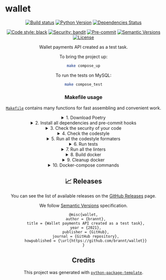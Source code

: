 # wallet

<div align="center">

[![Build status](https://github.com/brannt/wallet/workflows/build/badge.svg?branch=master&event=push)](https://github.com/brannt/wallet/actions?query=workflow%3Abuild)
[![Python Version](https://img.shields.io/pypi/pyversions/wallet.svg)](https://pypi.org/project/wallet/)
[![Dependencies Status](https://img.shields.io/badge/dependencies-up%20to%20date-brightgreen.svg)](https://github.com/brannt/wallet/pulls?utf8=%E2%9C%93&q=is%3Apr%20author%3Aapp%2Fdependabot)

[![Code style: black](https://img.shields.io/badge/code%20style-black-000000.svg)](https://github.com/psf/black)
[![Security: bandit](https://img.shields.io/badge/security-bandit-green.svg)](https://github.com/PyCQA/bandit)
[![Pre-commit](https://img.shields.io/badge/pre--commit-enabled-brightgreen?logo=pre-commit&logoColor=white)](https://github.com/brannt/wallet/blob/master/.pre-commit-config.yaml)
[![Semantic Versions](https://img.shields.io/badge/%F0%9F%9A%80-semantic%20versions-informational.svg)](https://github.com/brannt/wallet/releases)
[![License](https://img.shields.io/github/license/brannt/wallet)](https://github.com/brannt/wallet/blob/master/LICENSE)

Wallet payments API created as a test task.

To bring the project up:

```bash
make compose_up
```

To run the tests on MySQL:

```bash
make compose_test
```

### Makefile usage

[`Makefile`](https://github.com/brannt/wallet/blob/master/Makefile) contains many functions for fast assembling and convenient work.

<details>
<summary>1. Download Poetry</summary>
<p>

```bash
make download-poetry
```

</p>
</details>

<details>
<summary>2. Install all dependencies and pre-commit hooks</summary>
<p>

```bash
make install
```

If you do not want to install pre-commit hooks, run the command with the NO_PRE_COMMIT flag:

```bash
make install NO_PRE_COMMIT=1
```

</p>
</details>

<details>
<summary>3. Check the security of your code</summary>
<p>

```bash
make check-safety
```

This command launches a `Poetry` and `Pip` integrity check as well as identifies security issues with `Safety` and `Bandit`. By default, the build will not crash if any of the items fail. But you can set `STRICT=1` for the entire build, or you can configure strictness for each item separately.

```bash
make check-safety STRICT=1
```

or only for `safety`:

```bash
make check-safety SAFETY_STRICT=1
```

multiple

```bash
make check-safety PIP_STRICT=1 SAFETY_STRICT=1
```

> List of flags for `check-safety` (can be set to `1` or `0`): `STRICT`, `POETRY_STRICT`, `PIP_STRICT`, `SAFETY_STRICT`, `BANDIT_STRICT`.

</p>
</details>

<details>
<summary>4. Check the codestyle</summary>
<p>

The command is similar to `check-safety` but to check the code style, obviously. It uses `Black`, `Darglint`, `Isort`, and `Mypy` inside.

```bash
make check-style
```

It may also contain the `STRICT` flag.

```bash
make check-style STRICT=1
```

> List of flags for `check-style` (can be set to `1` or `0`): `STRICT`, `BLACK_STRICT`, `DARGLINT_STRICT`, `ISORT_STRICT`, `MYPY_STRICT`.

</p>
</details>

<details>
<summary>5. Run all the codestyle formaters</summary>
<p>

Codestyle uses `pre-commit` hooks, so ensure you've run `make install` before.

```bash
make codestyle
```

</p>
</details>

<details>
<summary>6. Run tests</summary>
<p>

```bash
make test
```

</p>
</details>

<details>
<summary>7. Run all the linters</summary>
<p>

```bash
make lint
```

the same as:

```bash
make test && make check-safety && make check-style
```

> List of flags for `lint` (can be set to `1` or `0`): `STRICT`, `POETRY_STRICT`, `PIP_STRICT`, `SAFETY_STRICT`, `BANDIT_STRICT`, `BLACK_STRICT`, `DARGLINT_STRICT`, `ISORT_STRICT`, `MYPY_STRICT`.

</p>
</details>

<details>
<summary>8. Build docker</summary>
<p>

```bash
make docker
```

which is equivalent to:

```bash
make docker VERSION=latest
```

More information [here](https://github.com/brannt/wallet/tree/master/docker).

</p>
</details>

<details>
<summary>9. Cleanup docker</summary>
<p>

```bash
make clean_docker
```

or to remove all build

```bash
make clean
```
</p>

</details>
<details>
<summary>10. Docker-compose commands</summary>
<p>
Start the environment:

```bash
make compose_up
```

Start the environment in daemon mode:

```bash
make compose_up DAEMON=1
```

Stop the environment:

```bash
make compose_down
```

(Re)build the environment:

```bash
make compose_build
```

Start the environment in dev mode (dev and test dependencies installed, uvicorn with `--reload` instead of gunicorn-hosted):

```bash
make compose_up DEV=1
```

(Re)build the environment in test mode:

```bash
make compose_build DEV=1
```

Run tests on MySQL database (as opposed to SQLite); requires that the environment is in dev mode:

```bash
make compose_test
```

</p>
</details>

## 📈 Releases

You can see the list of available releases on the [GitHub Releases](https://github.com/brannt/wallet/releases) page.

We follow [Semantic Versions](https://semver.org/) specification.

```
@misc{wallet,
  author = {brannt},
  title = {Wallet payments API created as a test task},
  year = {2021},
  publisher = {GitHub},
  journal = {GitHub repository},
  howpublished = {\url{https://github.com/brannt/wallet}}
}
```

## Credits

This project was generated with [`python-package-template`](https://github.com/TezRomacH/python-package-template).
